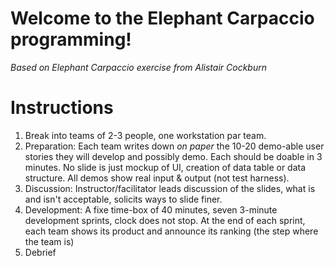 
# Welcome to the Elephant Carpaccio programming!
_Based on Elephant Carpaccio exercise from Alistair Cockburn_

# Instructions

1. Break into teams of 2-3 people, one workstation par team.
2. Preparation: Each team writes down _on paper_ the 10-20 demo-able user stories they will develop and possibly demo. Each should be doable in 3 minutes. No slide is just mockup of UI, creation of data table or data structure. All demos show real input & output (not test harness).
3. Discussion: Instructor/facilitator leads discussion of the slides, what is and isn't acceptable, solicits ways to slide finer.
4. Development: A fixe time-box of 40 minutes, seven 3-minute development sprints, clock does not stop. At the end of each sprint, each team shows its product and announce its ranking (the step where the team is)
5. Debrief

